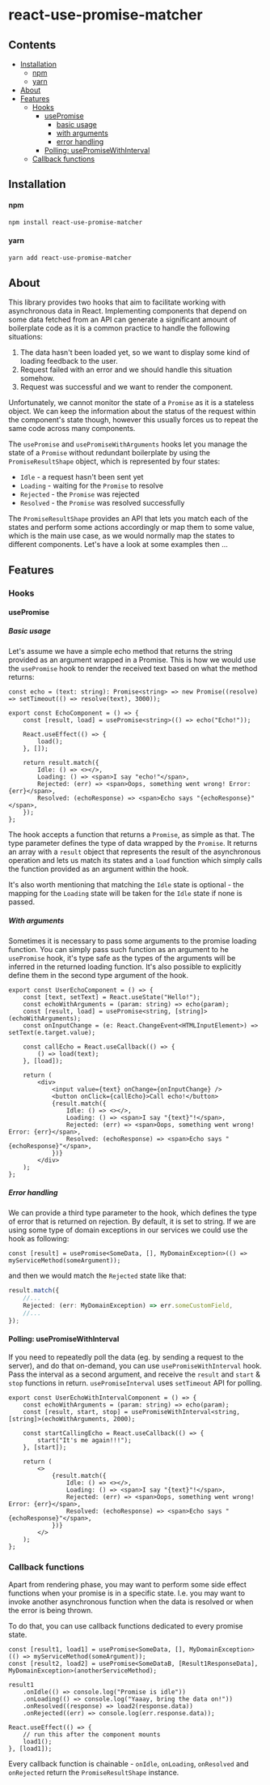 # react-use-promise-matcher

## Contents

-   [Installation](#installation)
    -   [npm](#npm)
    -   [yarn](#yarn)
-   [About](#about)
-   [Features](#features)
    -   [Hooks](#hooks)
        -   [usePromise](#usepromise)
            -   [basic usage](#basic-usage)
            -   [with arguments](#with-arguments)
            -   [error handling](#error-handling)
        -   [Polling: usePromiseWithInterval](#polling-usepromisewithinterval)
    -   [Callback functions](#callback-functions)

## Installation

#### npm

```bash
npm install react-use-promise-matcher
```

#### yarn

```bash
yarn add react-use-promise-matcher
```

## About

This library provides two hooks that aim to facilitate working with asynchronous data in React. Implementing components that depend on some data fetched from an API can generate a significant amount of boilerplate code as it is a common practice to handle the following situations:

1. The data hasn't been loaded yet, so we want to display some kind of loading feedback to the user.
2. Request failed with an error and we should handle this situation somehow.
3. Request was successful and we want to render the component.

Unfortunately, we cannot monitor the state of a `Promise` as it is a stateless object. We can keep the information about the status of the request within the component's state though, however this usually forces us to repeat the same code across many components.

The `usePromise` and `usePromiseWithArguments` hooks let you manage the state of a `Promise` without redundant boilerplate by using the `PromiseResultShape` object, which is represented by four states:

-   `Idle` - a request hasn't been sent yet
-   `Loading` - waiting for the `Promise` to resolve
-   `Rejected` - the `Promise` was rejected
-   `Resolved` - the `Promise` was resolved successfully

The `PromiseResultShape` provides an API that lets you match each of the states and perform some actions accordingly or map them to some value, which is the main use case, as we would normally map the states to different components. Let's have a look at some examples then ...

## Features

### Hooks

#### usePromise

##### Basic usage

Let's assume we have a simple echo method that returns the string provided as an argument wrapped in a Promise.
This is how we would use the `usePromise` hook to render the received text based on what the method returns:

```tsx
const echo = (text: string): Promise<string> => new Promise((resolve) => setTimeout(() => resolve(text), 3000));

export const EchoComponent = () => {
    const [result, load] = usePromise<string>(() => echo("Echo!"));

    React.useEffect(() => {
        load();
    }, []);

    return result.match({
        Idle: () => <></>,
        Loading: () => <span>I say "echo!"</span>,
        Rejected: (err) => <span>Oops, something went wrong! Error: {err}</span>,
        Resolved: (echoResponse) => <span>Echo says "{echoResponse}"</span>,
    });
};
```

The hook accepts a function that returns a `Promise`, as simple as that. The type parameter defines the type of data wrapped by the `Promise`. It returns an array with a `result` object that represents the result of the asynchronous operation and lets us match its states and a `load` function which simply calls the function provided as an argument within the hook.

It's also worth mentioning that matching the `Idle` state is optional - the mapping for the `Loading` state will be taken for the `Idle` state if none is passed.

##### With arguments

Sometimes it is necessary to pass some arguments to the promise loading function. You can simply pass such function as an argument to he `usePromise` hook, it's type safe as the types of the arguments will be inferred in the returned loading function. It's also possible to explicitly define them in the second type argument of the hook.

```tsx
export const UserEchoComponent = () => {
    const [text, setText] = React.useState("Hello!");
    const echoWithArguments = (param: string) => echo(param);
    const [result, load] = usePromise<string, [string]>(echoWithArguments);
    const onInputChange = (e: React.ChangeEvent<HTMLInputElement>) => setText(e.target.value);

    const callEcho = React.useCallback(() => {
        () => load(text);
    }, [load]);

    return (
        <div>
            <input value={text} onChange={onInputChange} />
            <button onClick={callEcho}>Call echo!</button>
            {result.match({
                Idle: () => <></>,
                Loading: () => <span>I say "{text}"!</span>,
                Rejected: (err) => <span>Oops, something went wrong! Error: {err}</span>,
                Resolved: (echoResponse) => <span>Echo says "{echoResponse}"</span>,
            })}
        </div>
    );
};
```

##### Error handling

We can provide a third type parameter to the hook, which defines the type of error that is returned on rejection. By default, it is set to string. If we are using some type of domain exceptions in our services we could use the hook as following:

```tsx
const [result] = usePromise<SomeData, [], MyDomainException>(() => myServiceMethod(someArgument));
```

and then we would match the `Rejected` state like that:

```typescript
result.match({
    //...
    Rejected: (err: MyDomainException) => err.someCustomField,
    //...
});
```

#### Polling: usePromiseWithInterval

If you need to repeatedly poll the data (eg. by sending a request to the server), and do that on-demand, you can use `usePromiseWithInterval` hook. Pass the interval as a second argument, and receive the `result` and `start` & `stop` functions in return. `usePromiseInterval` uses `setTimeout` API for polling.

```tsx
export const UserEchoWithIntervalComponent = () => {
    const echoWithArguments = (param: string) => echo(param);
    const [result, start, stop] = usePromiseWithInterval<string, [string]>(echoWithArguments, 2000);

    const startCallingEcho = React.useCallback(() => {
        start("It's me again!!!");
    }, [start]);

    return (
        <>
            {result.match({
                Idle: () => <></>,
                Loading: () => <span>I say "{text}"!</span>,
                Rejected: (err) => <span>Oops, something went wrong! Error: {err}</span>,
                Resolved: (echoResponse) => <span>Echo says "{echoResponse}"</span>,
            })}
        </>
    );
};
```

### Callback functions

Apart from rendering phase, you may want to perform some side effect functions when your promise is in a specific state. I.e. you may want to invoke another asynchronous function when the data is resolved or when the error is being thrown.

To do that, you can use callback functions dedicated to every promise state.

```tsx
const [result1, load1] = usePromise<SomeData, [], MyDomainException>(() => myServiceMethod(someArgument));
const [result2, load2] = usePromise<SomeDataB, [Result1ResponseData], MyDomainException>(anotherServiceMethod);

result1
    .onIdle(() => console.log("Promise is idle"))
    .onLoading(() => console.log("Yaaay, bring the data on!"))
    .onResolved((response) => load2(response.data))
    .onRejected((err) => console.log(err.response.data));

React.useEffect(() => {
    // run this after the component mounts
    load1();
}, [load1]);
```

Every callback function is chainable - `onIdle`, `onLoading`, `onResolved` and `onRejected` return the `PromiseResultShape` instance.
